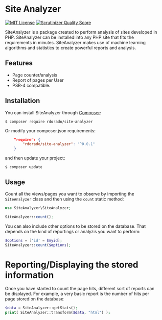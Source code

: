 Site Analyzer
=============

[![MIT License](https://badgen.net/badge/license/MIT/)](http://opensource.org/licenses/MIT)
[![Scrutinizer Quality Score](https://scrutinizer-ci.com/g/rdorado/site-analyzer/badges/quality-score.png?b=master)](https://scrutinizer-ci.com/g/rdorado/site-analyzer/)
<!--
[![Code Coverage](https://scrutinizer-ci.com/g/cocur/slugify/badges/coverage.png?b=master&style=flat-square)](https://scrutinizer-ci.com/g/cocur/slugify/?branch=master)
-->


SiteAnalyzer is a package created to perform analysis of sites developed in PHP. SiteAnalyzer can be installed into any PHP site that fits the requirements in minutes. SiteAnalyzer makes use of machine learning algorithms and statistics to create powerful reports and analysis. 

Features
--------

- Page counter/analysis
- Report of pages per User 
- PSR-4 compatible.

Installation
------------

You can install SiteAnalyzer through [Composer](https://getcomposer.org):

```shell
$ composer require rdorado/site-analyzer
```


Or modify your composer.json requirements:

```json
    "require": {
        "rdorado/site-analyzer": "^0.0.1"
    }
```
and then update your project:

```shell
$ composer update
```

Usage
-----

Count all the views/pages you want to observe by importing the ```SiteAnalyzer``` class and then using the ```count``` static method:

```php
use SiteAnalyzer\SiteAnalyzer;

SiteAnalyzer::count();
```


You can also include other options to be stored on the database. That depends on the kind of reportings or analyzis you want to perform:

```php
$options = ['id' = $myid];
SiteAnalyzer::count($options);
```

Reporting/Displaying the stored information
===========================================

Once you have started to count the page hits, different sort of reports can be displayed. For example, a very basic report is the number of hits per page stored on the database:

```php 
$data = SiteAnalyzer::getStats();
print( SiteAnalyzer::transform($data, "html") );
``` 

<!---
## Other features:

### Example 2: time analysis
$data = SiteAnalyzer::getStats();
print( SiteAnalyzer::transform($data, "html") );

### Example 3: user analysis
$data = SiteAnalyzer::getStats();
print( SiteAnalyzer::transform($data, "html") );


### Path Analytics

###  Example 4: math matrix
$data = SiteAnalyzer::getStats();
print( SiteAnalyzer::transform($data, "html") );

### Example 5: a/b test</h2>");
$data = SiteAnalyzer::getStats();
print( SiteAnalyzer::transform($data, "html") );

### Profile Analyisis
### Example 6: User profile
$data = SiteAnalyzer::getStats();
print( SiteAnalyzer::transform($data, "html") );
### Example 7: User-Time profile
$data = SiteAnalyzer::getStats();
print( SiteAnalyzer::transform($data, "html") );

### Page profiling
$data = SiteAnalyzer::getStats();
print( SiteAnalyzer::transform($data, "html") );

-->


